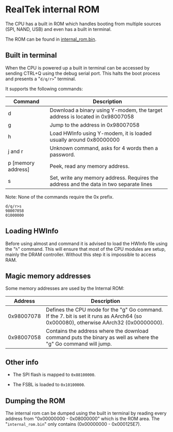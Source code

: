 # RealTek internal ROM

The CPU has a built in ROM which handles booting from multiple sources (SPI, NAND, USB) and even has a built in terminal.

The ROM can be found in [internal_rom.bin](../dump/README.md).

## Built in terminal

When the CPU is powered up a built in terminal can be accessed by sending CTRL+Q using the debug serial port. This halts the boot process and presents a "`d/q/r>`" terminal.

It supports the following commands:

|Command|Description|
|---|-------|
|d|Download a binary using Y-modem, the target address is located in 0x98007058|
|g|Jump to the address in 0x98007058|
|h|Load HWInfo using Y-modem, it is loaded usually around 0x80000000|
|j and r|Unknown command, asks for 4 words then a password.|
|p [memory address]|Peek, read any memory address.|
|s|Set, write any memory address. Requires the address and the data in two separate lines|

Note: None of the commands require the 0x prefix.

```
d/q/r>s
98007058
01000000
```

## Loading HWInfo

Before using almost and command it is advised to load the HWInfo file using the "`h`" command. This will ensure that most of the CPU modules are setup, mainly the DRAM controller. Without this step it is impossible to access RAM.

## Magic memory addresses

Some memory addresses are used by the Internal ROM:

|Address|Description|
|---|---|
|0x98007078|Defines the CPU mode for the "g" Go command. If the 7. bit is set it runs as AArch64 (so 0x000080), otherwise AArch32 (0x00000000).|
|0x98007058|Contains the address where the download command puts the binary as well as where the "g" Go command will jump.|

## Other info

* The SPI flash is mapped to `0x88100000`.

* The FSBL is loaded to `0x10100000`.

## Dumping the ROM

The internal rom can be dumped using the built in terminal by reading every address from "0x00000000 - 0x08000000" which is the ROM area. The "`internal_rom.bin`" only contains (0x00000000 - 0x000125E7).
